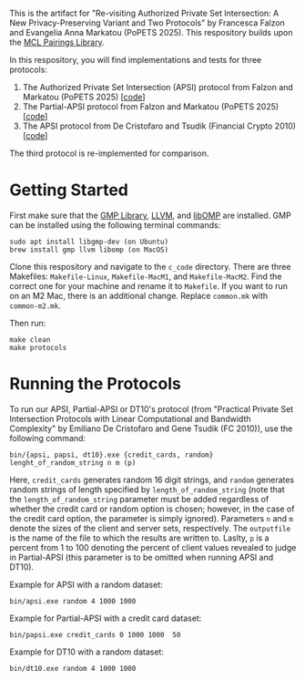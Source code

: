 This is the artifact for "Re-visiting Authorized Private Set Intersection: A New Privacy-Preserving Variant and Two Protocols" by Francesca Falzon and Evangelia Anna Markatou (PoPETS 2025). This respository builds upon the [MCL Pairings Library](https://github.com/herumi/mcl/tree/master). 

In this respository, you will find implementations and tests for three protocols:

1. The Authorized Private Set Intersection (APSI) protocol from Falzon and Markatou (PoPETS 2025) [[code](c_code/protocols/apsi.cpp)]
2. The Partial-APSI protocol from Falzon and Markatou (PoPETS 2025) [[code](c_code/protocols/papsi.cpp)]
3. The APSI protocol from De Cristofaro and Tsudik (Financial Crypto 2010) [[code](c_code/protocols/dt10.cpp)]

The third protocol is re-implemented for comparison. 

# Getting Started

First make sure that the [GMP Library](https://gmplib.org/), [LLVM](https://llvm.org/), and [libOMP](https://formulae.brew.sh/formula/libomp) are installed.
GMP can be installed using the following terminal commands:

    sudo apt install libgmp-dev (on Ubuntu)
    brew install gmp llvm libomp (on MacOS)

Clone this respository and navigate to the `c_code` directory. There are three Makefiles: `Makefile-Linux`, `Makefile-MacM1`, and `Makefile-MacM2`.
Find the correct one for your machine and rename it to `Makefile`. If you want to run on an M2 Mac, there is an additional change. Replace `common.mk` with `common-m2.mk`. 

Then run:

    make clean
    make protocols

# Running the Protocols

To run our APSI, Partial-APSI or DT10's protocol (from "Practical Private Set Intersection Protocols with Linear Computational and Bandwidth Complexity" by Emiliano De Cristofaro and Gene Tsudik (FC 2010)), use the following command:

    bin/{apsi, papsi, dt10}.exe {credit_cards, random} lenght_of_random_string n m (p)

Here, `credit_cards` generates random 16 digit strings, and `random` generates random strings of length specified by `length_of_random_string` (note that the `length_of_random_string` parameter must be added regardless of whether the credit card or random option is chosen; however, in the case of the credit card option, the parameter is simply ignored). Parameters `n` and `m` denote the sizes of the client and server sets, respectively. The `outputfile` is the name of the file to which the results are written to. Laslty, `p` is a percent from 1 to 100 denoting the percent of client values revealed to judge in Partial-APSI (this parameter is to be omitted when running APSI and DT10).

Example for APSI with a random dataset:

    bin/apsi.exe random 4 1000 1000 

Example for Partial-APSI with a credit card dataset:

    bin/papsi.exe credit_cards 0 1000 1000  50


Example for DT10 with a random dataset:

    bin/dt10.exe random 4 1000 1000 

